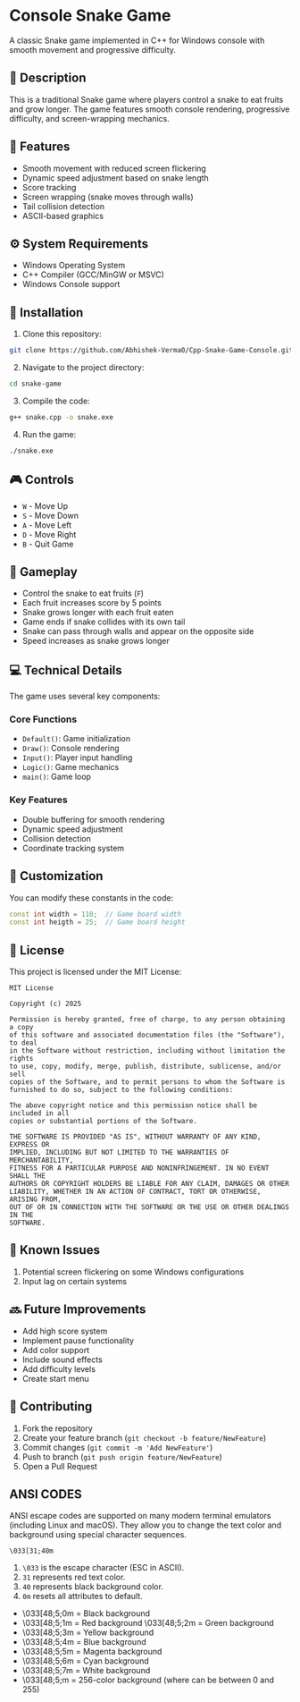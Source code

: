 # Console Snake Game

A classic Snake game implemented in C++ for Windows console with smooth movement and progressive difficulty.

## 📝 Description

This is a traditional Snake game where players control a snake to eat fruits and grow longer. The game features smooth console rendering, progressive difficulty, and screen-wrapping mechanics.

## 🌟 Features

- Smooth movement with reduced screen flickering
- Dynamic speed adjustment based on snake length
- Score tracking
- Screen wrapping (snake moves through walls)
- Tail collision detection
- ASCII-based graphics

## ⚙️ System Requirements

- Windows Operating System
- C++ Compiler (GCC/MinGW or MSVC)
- Windows Console support

## 🚀 Installation

1. Clone this repository:
```bash
git clone https://github.com/Abhishek-Verma0/Cpp-Snake-Game-Console.git
```

2. Navigate to the project directory:
```bash
cd snake-game
```

3. Compile the code:
```bash
g++ snake.cpp -o snake.exe
```

4. Run the game:
```bash
./snake.exe
```

## 🎮 Controls

- `W` - Move Up
- `S` - Move Down
- `A` - Move Left
- `D` - Move Right
- `B` - Quit Game

## 🎯 Gameplay

- Control the snake to eat fruits (`F`)
- Each fruit increases score by 5 points
- Snake grows longer with each fruit eaten
- Game ends if snake collides with its own tail
- Snake can pass through walls and appear on the opposite side
- Speed increases as snake grows longer

## 💻 Technical Details

The game uses several key components:

### Core Functions
- `Default()`: Game initialization
- `Draw()`: Console rendering
- `Input()`: Player input handling
- `Logic()`: Game mechanics
- `main()`: Game loop

### Key Features
- Double buffering for smooth rendering
- Dynamic speed adjustment
- Collision detection
- Coordinate tracking system

## 🔧 Customization

You can modify these constants in the code:
```cpp
const int width = 110;  // Game board width
const int heigth = 25;  // Game board height
```

## 📄 License

This project is licensed under the MIT License:

```
MIT License

Copyright (c) 2025

Permission is hereby granted, free of charge, to any person obtaining a copy
of this software and associated documentation files (the "Software"), to deal
in the Software without restriction, including without limitation the rights
to use, copy, modify, merge, publish, distribute, sublicense, and/or sell
copies of the Software, and to permit persons to whom the Software is
furnished to do so, subject to the following conditions:

The above copyright notice and this permission notice shall be included in all
copies or substantial portions of the Software.

THE SOFTWARE IS PROVIDED "AS IS", WITHOUT WARRANTY OF ANY KIND, EXPRESS OR
IMPLIED, INCLUDING BUT NOT LIMITED TO THE WARRANTIES OF MERCHANTABILITY,
FITNESS FOR A PARTICULAR PURPOSE AND NONINFRINGEMENT. IN NO EVENT SHALL THE
AUTHORS OR COPYRIGHT HOLDERS BE LIABLE FOR ANY CLAIM, DAMAGES OR OTHER
LIABILITY, WHETHER IN AN ACTION OF CONTRACT, TORT OR OTHERWISE, ARISING FROM,
OUT OF OR IN CONNECTION WITH THE SOFTWARE OR THE USE OR OTHER DEALINGS IN THE
SOFTWARE.
```

## 🐛 Known Issues

1. Potential screen flickering on some Windows configurations
2. Input lag on certain systems

## 🔜 Future Improvements

- Add high score system
- Implement pause functionality
- Add color support
- Include sound effects
- Add difficulty levels
- Create start menu

## 🤝 Contributing

1. Fork the repository
2. Create your feature branch (`git checkout -b feature/NewFeature`)
3. Commit changes (`git commit -m 'Add NewFeature'`)
4. Push to branch (`git push origin feature/NewFeature`)
5. Open a Pull Request



## ANSI CODES
ANSI escape codes are supported on many modern terminal emulators (including Linux and macOS). They allow you to change the text color and background using special character sequences.

    \033[31;40m
1.  `\033` is the escape character (ESC in ASCII).
2. `31` represents red text color.
3. `40` represents black background color.
4. `0m` resets all attributes to default.

- \033[48;5;0m = Black background
- \033[48;5;1m = Red background
\033[48;5;2m = Green background
- \033[48;5;3m = Yellow background
- \033[48;5;4m = Blue background
- \033[48;5;5m = Magenta background
- \033[48;5;6m = Cyan background
- \033[48;5;7m = White background
- \033[48;5;<number>m = 256-color background (where <number> can be between 0 and 255)